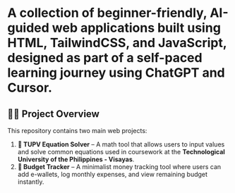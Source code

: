 # A collection of beginner-friendly, AI-guided web applications built using **HTML**, **TailwindCSS**, and **JavaScript**, designed as part of a self-paced learning journey using **ChatGPT** and **Cursor**.

## 🧑‍💻 Project Overview

This repository contains two main web projects:

1. **📘 TUPV Equation Solver** – A math tool that allows users to input values and solve common equations used in coursework at the **Technological University of the Philippines - Visayas**.
2. **💸 Budget Tracker** – A minimalist money tracking tool where users can add e-wallets, log monthly expenses, and view remaining budget instantly.

